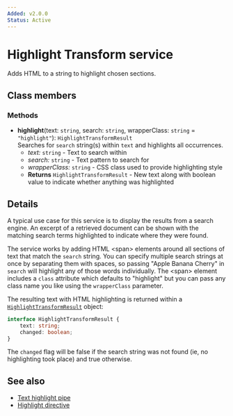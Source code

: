 ```yaml
---
Added: v2.0.0
Status: Active
---
```


# Highlight Transform service

Adds HTML to a string to highlight chosen sections.

## Class members

### Methods

-   **highlight**(text: `string`, search: `string`, wrapperClass: `string` = `"highlight"`): `HighlightTransformResult`<br/>
    Searches for `search` string(s) within `text` and highlights all occurrences.
    -   _text:_ `string`  - Text to search within
    -   _search:_ `string`  - Text pattern to search for
    -   _wrapperClass:_ `string`  - CSS class used to provide highlighting style
    -   **Returns** `HighlightTransformResult` - New text along with boolean value to indicate whether anything was highlighted

## Details

A typical use case for this service is to display the results from a search engine.
An excerpt of a retrieved document can be shown with the matching search terms
highlighted to indicate where they were found.

The service works by adding HTML &lt;span> elements around all sections of text
that match the `search` string. You can specify multiple search strings at once by
separating them with spaces, so passing "Apple Banana Cherry" in `search` will
highlight any of those words individually. The &lt;span> element includes a
`class` attribute which defaults to "highlight" but you can pass any class name
you like using the `wrapperClass` parameter.

The resulting text with HTML highlighting is returned within a [`HighlightTransformResult`](../../lib/core/services/highlight-transform.service.ts)
object:

```ts
interface HighlightTransformResult {
    text: string;
    changed: boolean;
}
```

The `changed` flag will be false if the search string was not found (ie, no highlighting
took place) and true otherwise.

## See also

-   [Text highlight pipe](text-highlight.pipe.md)
-   [Highlight directive](highlight.directive.md)
